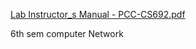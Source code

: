 [Lab Instructor_s Manual - PCC-CS692.pdf](https://github.com/04kumarisakshi/computer-network/files/15088946/Lab.Instructor_s.Manual.-.PCC-CS692.pdf)

6th sem computer Network
